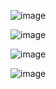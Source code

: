 ![image](https://github.com/user-attachments/assets/b57c1b7a-359c-45c7-9ceb-17f99e08afaf)

![image](https://github.com/user-attachments/assets/d6664c6a-8abb-4fbb-acc3-e7c21998cd2b)

![image](https://github.com/user-attachments/assets/32ae5e1f-9926-49e0-aee2-709e651d82cb)

![image](https://github.com/user-attachments/assets/1d0e4435-1240-4c70-9d55-a729ab80366d)


